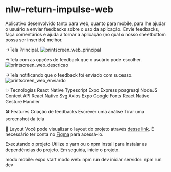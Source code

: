 # nlw-return-impulse-web

Aplicativo desenvolvido tanto para web, quanto para mobile, para lhe ajudar o usuário a enviar feedbacks sobre o uso da aplicação. Envie feedbacks, faça comentários e ajuda a tornar a aplicação (no qual o nosso sheetbottom possa ser inserido) melhor.

->Tela Principal.
![printscreen_web_principal](https://user-images.githubusercontent.com/24457337/168181306-91c63ec6-9385-476d-ab52-7e901dd060f0.png)

->Tela com as opções de feedback que o usuário pode escolher.
![printscreen_web_descricao](https://user-images.githubusercontent.com/24457337/168181316-36f9a3ff-ea9c-43b7-91a5-3093911afd36.png)

->Tela notificando que o feedback foi enviado com sucesso.
![printscreen_web_enviardo](https://user-images.githubusercontent.com/24457337/168181323-3fa4cd4a-6896-4cd5-85c1-fa8f21a97f86.png)

✨ Tecnologias
 React Native
 Typescript
 Expo
 Express
 posgresql
 NodeJS
 Context API
 React Native Svg
 Axios
 Expo Google Fonts
 React Native Gesture Handler 
 
🛠️ Features
 Criação de feedbacks
   Escrever uma análise
   Tirar uma screenshot da tela
   
🔖 Layout
Você pode visualizar o layout do projeto através <a href=“https://www.figma.com/file/RByVbM9j8QGfZHoL1i2cr2/Feedback-Widget-(Community)“>desse link</a>. É necessário ter conta no <a href=“https://www.figma.com/“>Figma</a> para acessá-lo.

Executando o projeto
Utilize o yarn ou o npm install para instalar as dependências do projeto. Em seguida, inicie o projeto.

modo mobile: expo start
modo web: npm run dev
iniciar servidor: npm run dev
